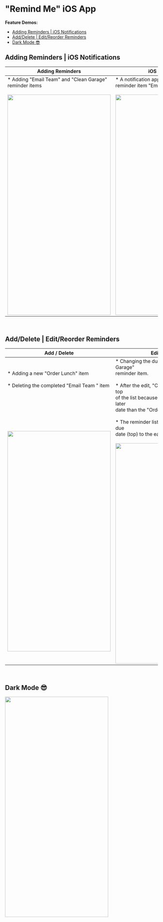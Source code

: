 # "Remind Me" iOS App


**Feature Demos:**
- [Adding Reminders | iOS Notifications](#adding-reminders--ios-notifications)
- [Add/Delete | Edit/Reorder Reminders](#adddelete--editreorder-reminders)
- [Dark Mode 😎](#dark-mode-)

## Adding Reminders | iOS Notifications

<div class = "tbl">

| Adding Reminders | iOS Notification |
| ------------- | ------------- |
| * Adding "Email Team" and "Clean Garage" reminder items<br /><br /><img src="https://github.com/CompSci01x/remind-me/blob/main/RemindMe-DemoMovs/RemindMe-Demo1.mov" width="340" height="725" /> | * A notification appears with the title of the reminder item "Email Team"<br /><br /><img src="https://github.com/CompSci01x/remind-me/blob/main/Gifs/RemindMe-Demo2.gif" width="340" height="725" />  |

</div>

<p>&nbsp;</p>


## Add/Delete | Edit/Reorder Reminders

| Add / Delete | Edit / Reorder |
| ------------- | ------------- |
| * Adding a new "Order Lunch" item <br /> <br />* Deleting the completed "Email Team " item <br /><br /><br /><br /><br /><br /><br /><br /><img src="https://github.com/CompSci01x/remind-me/blob/main/Gifs/RemindMe-Demo3.gif" width="340" height="725" />  | * Changing the due date of the "Clean Garage" <br />reminder item. <br /> <br /> * After the edit, "Clean Garage" jumps to the top <br />of the list because its due date is now at a later <br />date than the "Order Lunch" item. <br /><br /> * The reminder list is ordered from the latest due <br />date (top)  to the earliest due date (bottom) <br /><br /><img src="https://github.com/CompSci01x/remind-me/blob/main/Gifs/RemindMe-Demo4.gif" width="340" height="725" />  |

<p>&nbsp;</p>

## Dark Mode 😎
<img src="https://github.com/CompSci01x/remind-me/blob/main/Gifs/RemindMe-Demo5.gif" width="340" height="725" />
